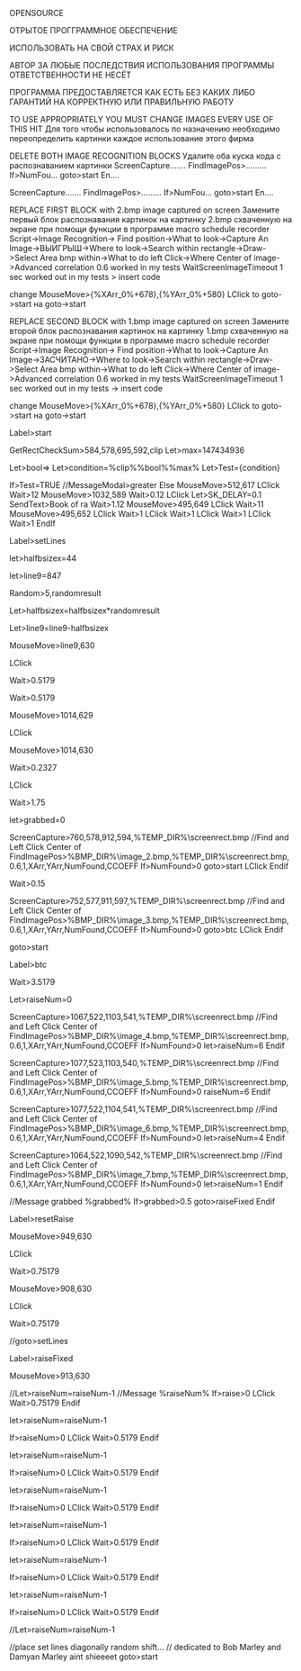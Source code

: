 OPENSOURCE

ОТРЫТОЕ ПРОГГРАММНОЕ ОБЕСПЕЧЕНИЕ

ИСПОЛЬЗОВАТЬ НА СВОЙ СТРАХ И РИСК

АВТОР ЗА ЛЮБЫЕ ПОСЛЕДСТВИЯ ИСПОЛЬЗОВАНИЯ ПРОГРАММЫ ОТВЕТСТВЕННОСТИ НЕ НЕСЁТ

ПРОГРАММА ПРЕДОСТАВЛЯЕТСЯ КАК ЕСТЬ БЕЗ КАКИХ ЛИБО ГАРАНТИЙ НА КОРРЕКТНУЮ ИЛИ ПРАВИЛЬНУЮ РАБОТУ 


TO USE APPROPRIATELY YOU MUST CHANGE IMAGES EVERY USE OF THIS HIT
Для того чтобы использовалось по назначению необходимо переопределить картинки каждое использование этого фирма

DELETE BOTH IMAGE RECOGNITION BLOCKS
Удалите оба куска кода с распознаванием картинки
ScreenCapture.......
FindImagePos>.........
If>NumFou...
  goto>start
En....

ScreenCapture.......
FindImagePos>.........
If>NumFou...
  goto>start
En....

REPLACE FIRST BLOCK with 2.bmp image captured on screen
Замените первый блок распознавания картинок на картинку 2.bmp схваченную на экране при помощи функции в программе macro schedule recorder
Script->Image Recognition-> Find position->What to look->Capture An Image->ВЫИГРЫШ->Where to look->Search within rectangle->Draw->Select Area bmp within->What to do left Click->Where Center of image->Advanced correlation 0.6 worked in my tests WaitScreenImageTimeout 1 sec worked out in my tests > insert code 

change 
 MouseMove>{%XArr_0%+678},{%YArr_0%+580}
  LClick
to goto->start
на goto->start

REPLACE SECOND BLOCK with 1.bmp image captured on screen
Замените второй блок распознавания картинок на картинку 1.bmp схваченную на экране при помощи функции в программе macro schedule recorder
Script->Image Recognition-> Find position->What to look->Capture An Image->ЗАСЧИТАНО->Where to look->Search within rectangle->Draw->Select Area bmp within->What to do left Click->Where Center of image->Advanced correlation 0.6 worked in my tests WaitScreenImageTimeout 1 sec worked out in my tests -> insert code 

change 
 MouseMove>{%XArr_0%+678},{%YArr_0%+580}
  LClick
to goto->start
на goto->start

Label>start

GetRectCheckSum>584,578,695,592,clip
Let>max=147434936

Let>bool=>
Let>condition=%clip%%bool%%max%
Let>Test={condition}

If>Test=TRUE
 //MessageModal>greater
Else
 MouseMove>512,617
  LClick
  Wait>12
  MouseMove>1032,589
  Wait>0.12
  LClick
  Let>SK_DELAY=0.1
  SendText>Book of ra
  Wait>1.12
  MouseMove>495,649
  LClick
  Wait>11
  MouseMove>495,652
  LClick
  Wait>1
  LClick
  Wait>1
  LClick
  Wait>1
  LClick
  Wait>1
EndIf

Label>setLines

let>halfbsizex=44

let>line9=847

Random>5,randomresult

Let>halfbsizex=halfbsizex*randomresult

Let>line9=line9-halfbsizex

MouseMove>line9,630

LClick

Wait>0.5179

Wait>0.5179

MouseMove>1014,629

LClick

MouseMove>1014,630

Wait>0.2327

LClick

Wait>1.75

let>grabbed=0

ScreenCapture>760,578,912,594,%TEMP_DIR%\screenrect.bmp
//Find and Left Click Center of
FindImagePos>%BMP_DIR%\image_2.bmp,%TEMP_DIR%\screenrect.bmp,0.6,1,XArr,YArr,NumFound,CCOEFF
If>NumFound>0
  goto>start
  LClick
Endif





Wait>0.15

ScreenCapture>752,577,911,597,%TEMP_DIR%\screenrect.bmp
//Find and Left Click Center of
FindImagePos>%BMP_DIR%\image_3.bmp,%TEMP_DIR%\screenrect.bmp,0.6,1,XArr,YArr,NumFound,CCOEFF
If>NumFound>0
  goto>btc
  LClick
Endif

goto>start

Label>btc

Wait>3.5179

Let>raiseNum=0



ScreenCapture>1067,522,1103,541,%TEMP_DIR%\screenrect.bmp
//Find and Left Click Center of
FindImagePos>%BMP_DIR%\image_4.bmp,%TEMP_DIR%\screenrect.bmp,0.6,1,XArr,YArr,NumFound,CCOEFF
If>NumFound>0
  let>raiseNum=6
Endif

ScreenCapture>1077,523,1103,540,%TEMP_DIR%\screenrect.bmp
//Find and Left Click Center of
FindImagePos>%BMP_DIR%\image_5.bmp,%TEMP_DIR%\screenrect.bmp,0.6,1,XArr,YArr,NumFound,CCOEFF
If>NumFound>0
  raiseNum=6
Endif


ScreenCapture>1077,522,1104,541,%TEMP_DIR%\screenrect.bmp
//Find and Left Click Center of
FindImagePos>%BMP_DIR%\image_6.bmp,%TEMP_DIR%\screenrect.bmp,0.6,1,XArr,YArr,NumFound,CCOEFF
If>NumFound>0
  let>raiseNum=4
Endif

ScreenCapture>1064,522,1090,542,%TEMP_DIR%\screenrect.bmp
//Find and Left Click Center of
FindImagePos>%BMP_DIR%\image_7.bmp,%TEMP_DIR%\screenrect.bmp,0.6,1,XArr,YArr,NumFound,CCOEFF
If>NumFound>0
  let>raiseNum=1
Endif


//Message grabbed %grabbed%
If>grabbed>0.5
  goto>raiseFixed
Endif

Label>resetRaise

MouseMove>949,630

LClick

Wait>0.75179

MouseMove>908,630

LClick

Wait>0.75179

//goto>setLines

Label>raiseFixed

MouseMove>913,630

//Let>raiseNum=raiseNum-1
//Message %raiseNum%
If>raise>0
  LClick
  Wait>0.75179
Endif

let>raiseNum=raiseNum-1

If>raiseNum>0
  LClick
  Wait>0.5179
Endif

let>raiseNum=raiseNum-1

If>raiseNum>0
  LClick
  Wait>0.5179
Endif

let>raiseNum=raiseNum-1

If>raiseNum>0
  LClick
  Wait>0.5179
Endif

let>raiseNum=raiseNum-1

If>raiseNum>0
  LClick
  Wait>0.5179
Endif

let>raiseNum=raiseNum-1

If>raiseNum>0
  LClick
  Wait>0.5179
Endif

let>raiseNum=raiseNum-1

If>raiseNum>0
  LClick
  Wait>0.5179
Endif



//Let>raiseNum=raiseNum-1

//place set lines diagonally random shift...
// dedicated to Bob Marley and Damyan Marley aint shieeeet
goto>start







